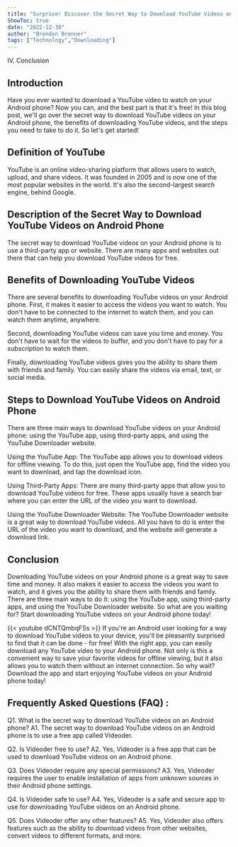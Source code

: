 ```yaml
---
title: "Surprise! Discover the Secret Way to Download YouTube Videos on Your Android Phone - For FREE!"
ShowToc: true 
date: "2022-12-30"
author: "Brendon Brenner" 
tags: ["Technology","Downloading"]
---
```

IV. Conclusion

## Introduction

Have you ever wanted to download a YouTube video to watch on your Android phone? Now you can, and the best part is that it's free! In this blog post, we'll go over the secret way to download YouTube videos on your Android phone, the benefits of downloading YouTube videos, and the steps you need to take to do it. So let's get started!

## Definition of YouTube

YouTube is an online video-sharing platform that allows users to watch, upload, and share videos. It was founded in 2005 and is now one of the most popular websites in the world. It's also the second-largest search engine, behind Google.

## Description of the Secret Way to Download YouTube Videos on Android Phone

The secret way to download YouTube videos on your Android phone is to use a third-party app or website. There are many apps and websites out there that can help you download YouTube videos for free.

## Benefits of Downloading YouTube Videos

There are several benefits to downloading YouTube videos on your Android phone. First, it makes it easier to access the videos you want to watch. You don't have to be connected to the internet to watch them, and you can watch them anytime, anywhere. 

Second, downloading YouTube videos can save you time and money. You don't have to wait for the videos to buffer, and you don't have to pay for a subscription to watch them. 

Finally, downloading YouTube videos gives you the ability to share them with friends and family. You can easily share the videos via email, text, or social media.

## Steps to Download YouTube Videos on Android Phone

There are three main ways to download YouTube videos on your Android phone: using the YouTube app, using third-party apps, and using the YouTube Downloader website. 

Using the YouTube App: The YouTube app allows you to download videos for offline viewing. To do this, just open the YouTube app, find the video you want to download, and tap the download icon. 

Using Third-Party Apps: There are many third-party apps that allow you to download YouTube videos for free. These apps usually have a search bar where you can enter the URL of the video you want to download. 

Using the YouTube Downloader Website: The YouTube Downloader website is a great way to download YouTube videos. All you have to do is enter the URL of the video you want to download, and the website will generate a download link.

## Conclusion

Downloading YouTube videos on your Android phone is a great way to save time and money. It also makes it easier to access the videos you want to watch, and it gives you the ability to share them with friends and family. There are three main ways to do it: using the YouTube app, using third-party apps, and using the YouTube Downloader website. So what are you waiting for? Start downloading YouTube videos on your Android phone today!

{{< youtube dCNTQmbqFSs >}} 
If you're an Android user looking for a way to download YouTube videos to your device, you'll be pleasantly surprised to find that it can be done - for free! With the right app, you can easily download any YouTube video to your Android phone. Not only is this a convenient way to save your favorite videos for offline viewing, but it also allows you to watch them without an internet connection. So why wait? Download the app and start enjoying YouTube videos on your Android phone today!

## Frequently Asked Questions (FAQ) :
Q1. What is the secret way to download YouTube videos on an Android phone?
A1. The secret way to download YouTube videos on an Android phone is to use a free app called Videoder. 

Q2. Is Videoder free to use?
A2. Yes, Videoder is a free app that can be used to download YouTube videos on an Android phone.

Q3. Does Videoder require any special permissions?
A3. Yes, Videoder requires the user to enable installation of apps from unknown sources in their Android phone settings.

Q4. Is Videoder safe to use?
A4. Yes, Videoder is a safe and secure app to use for downloading YouTube videos on an Android phone.

Q5. Does Videoder offer any other features?
A5. Yes, Videoder also offers features such as the ability to download videos from other websites, convert videos to different formats, and more.


